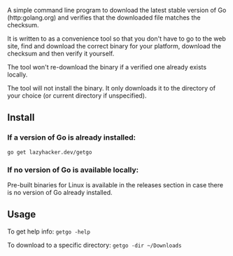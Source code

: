 A simple command line program to download the latest stable version of Go
(http:golang.org) and verifies that the downloaded file matches the checksum.

It is written to as a convenience tool so that you don't have to go to the web
site, find and download the correct binary for your platform, download the
checksum and then verify it yourself.

The tool won't re-download the binary if a verified one already exists locally.

The tool will not install the binary.  It only downloads it to the directory of
your choice (or current directory if unspecified).

## Install

### If a version of Go is already installed:

`go get lazyhacker.dev/getgo`

### If no version of Go is available locally:

Pre-built binaries for Linux is available in the releases section in case there is no version of Go already installed.

## Usage

To get help info:
`getgo -help`

To download to a specific directory:
`getgo -dir ~/Downloads`


